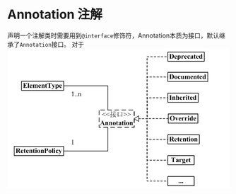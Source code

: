 # Annotation 注解
声明一个注解类时需要用到`@interface`修饰符，Annotation本质为接口，默认继承了`Annotation`接口。
对于![title](../.local/static/2019/4/3/1557914268720.1557914268825.png)